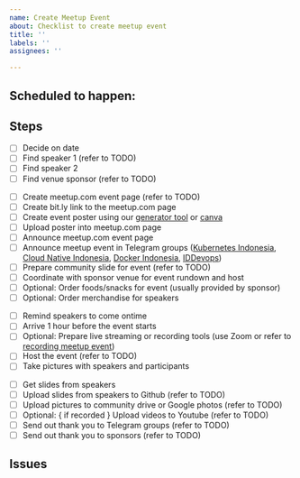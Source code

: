```yaml
---
name: Create Meetup Event
about: Checklist to create meetup event
title: ''
labels: ''
assignees: ''

---
```


## <!-- Kubernetes and Cloud Native Location -->

## Scheduled to happen: <!-- Thu, 2019-11-21 -->

## Steps

<!--
These are the steps required to organize the meetup event.

Update the checklist accordingly and add comment for update on speakers, sponsors, venue.
-->
<!-- 2-4 weeks before the event -->
- [ ] Decide on date
- [ ] Find speaker 1 (refer to TODO)
- [ ] Find speaker 2
- [ ] Find venue sponsor (refer to TODO)

<!-- 1 week before the event -->
- [ ] Create meetup.com event page (refer to TODO)
- [ ] Create bit.ly link to the meetup.com page
- [ ] Create event poster using our [generator tool](https://github.com/cloudnative-id/artwork/tree/master/poster/generator) or [canva](https://www.canva.com/)
- [ ] Upload poster into meetup.com page
- [ ] Announce meetup.com event page
- [ ] Announce meetup event in Telegram groups ([Kubernetes Indonesia](https://t.me/kubernetesindonesia), [Cloud Native Indonesia](https://t.me/microserviceid), [Docker Indonesia](https://t.me/dockeridn), [IDDevops](https://t.me/IDDevOps))
- [ ] Prepare community slide for event (refer to TODO)
- [ ] Coordinate with sponsor venue for event rundown and host
- [ ] Optional: Order foods/snacks for event (usually provided by sponsor)
- [ ] Optional: Order merchandise for speakers

<!-- the meetup event day -->
- [ ] Remind speakers to come ontime
- [ ] Arrive 1 hour before the event starts
- [ ] Optional: Prepare live streaming or recording tools (use Zoom or refer to [recording meetup event](RECORDING_MEETUP_EVENT.md))
- [ ] Host the event (refer to TODO)
- [ ] Take pictures with speakers and participants

<!-- 3 days after the event -->
- [ ] Get slides from speakers
- [ ] Upload slides from speakers to Github (refer to TODO)
- [ ] Upload pictures to community drive or Google photos (refer to TODO)
- [ ] Optional: { if recorded } Upload videos to Youtube (refer to TODO)
- [ ] Send out thank you to Telegram groups (refer to TODO)
- [ ] Send out thank you to sponsors (refer to TODO)

## Issues

<!--
During process of organizing meetup, you might encounter issues. Get help in telegram channel for organizers.

Please list the issues here for documentation and future learning purpose.

Follow up with fellow Kubernetes and Cloud Native meetup organizers. You are not alone, ask for help.
We are here to help each other.

- [ ] Item 1
- [ ] Item 2
- [ ] Item 3
-->
